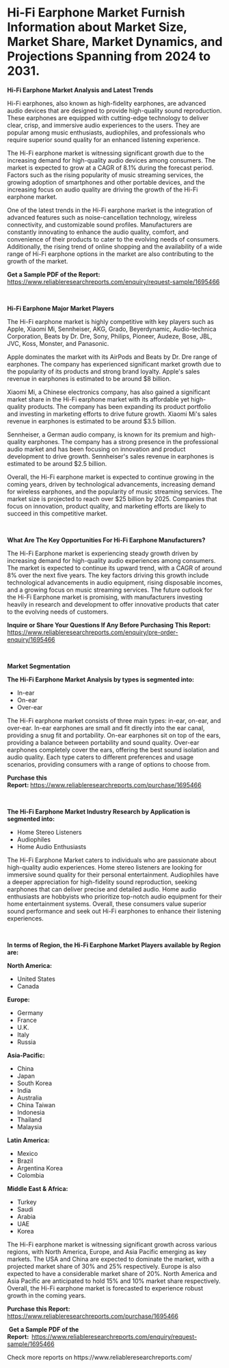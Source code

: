 <p><h1>Hi-Fi Earphone Market Furnish Information about Market Size, Market Share, Market Dynamics, and Projections Spanning from 2024 to 2031.</h1></p><p><strong>Hi-Fi Earphone Market Analysis and Latest Trends</strong></p>
<p><p>Hi-Fi earphones, also known as high-fidelity earphones, are advanced audio devices that are designed to provide high-quality sound reproduction. These earphones are equipped with cutting-edge technology to deliver clear, crisp, and immersive audio experiences to the users. They are popular among music enthusiasts, audiophiles, and professionals who require superior sound quality for an enhanced listening experience.</p><p>The Hi-Fi earphone market is witnessing significant growth due to the increasing demand for high-quality audio devices among consumers. The market is expected to grow at a CAGR of 8.1% during the forecast period. Factors such as the rising popularity of music streaming services, the growing adoption of smartphones and other portable devices, and the increasing focus on audio quality are driving the growth of the Hi-Fi earphone market.</p><p>One of the latest trends in the Hi-Fi earphone market is the integration of advanced features such as noise-cancellation technology, wireless connectivity, and customizable sound profiles. Manufacturers are constantly innovating to enhance the audio quality, comfort, and convenience of their products to cater to the evolving needs of consumers. Additionally, the rising trend of online shopping and the availability of a wide range of Hi-Fi earphone options in the market are also contributing to the growth of the market.</p></p>
<p><strong>Get a Sample PDF of the Report:&nbsp;</strong> <a href="https://www.reliableresearchreports.com/enquiry/request-sample/1695466">https://www.reliableresearchreports.com/enquiry/request-sample/1695466</a></p>
<p>&nbsp;</p>
<p><strong>Hi-Fi Earphone Major Market Players</strong></p>
<p><p>The Hi-Fi earphone market is highly competitive with key players such as Apple, Xiaomi Mi, Sennheiser, AKG, Grado, Beyerdynamic, Audio-technica Corporation, Beats by Dr. Dre, Sony, Philips, Pioneer, Audeze, Bose, JBL, JVC, Koss, Monster, and Panasonic.</p><p>Apple dominates the market with its AirPods and Beats by Dr. Dre range of earphones. The company has experienced significant market growth due to the popularity of its products and strong brand loyalty. Apple's sales revenue in earphones is estimated to be around $8 billion.</p><p>Xiaomi Mi, a Chinese electronics company, has also gained a significant market share in the Hi-Fi earphone market with its affordable yet high-quality products. The company has been expanding its product portfolio and investing in marketing efforts to drive future growth. Xiaomi Mi's sales revenue in earphones is estimated to be around $3.5 billion.</p><p>Sennheiser, a German audio company, is known for its premium and high-quality earphones. The company has a strong presence in the professional audio market and has been focusing on innovation and product development to drive growth. Sennheiser's sales revenue in earphones is estimated to be around $2.5 billion.</p><p>Overall, the Hi-Fi earphone market is expected to continue growing in the coming years, driven by technological advancements, increasing demand for wireless earphones, and the popularity of music streaming services. The market size is projected to reach over $25 billion by 2025. Companies that focus on innovation, product quality, and marketing efforts are likely to succeed in this competitive market.</p></p>
<p>&nbsp;</p>
<p><strong>What Are The Key Opportunities For Hi-Fi Earphone Manufacturers?</strong></p>
<p><p>The Hi-Fi Earphone market is experiencing steady growth driven by increasing demand for high-quality audio experiences among consumers. The market is expected to continue its upward trend, with a CAGR of around 8% over the next five years. The key factors driving this growth include technological advancements in audio equipment, rising disposable incomes, and a growing focus on music streaming services. The future outlook for the Hi-Fi Earphone market is promising, with manufacturers investing heavily in research and development to offer innovative products that cater to the evolving needs of customers.</p></p>
<p><strong>Inquire or Share Your Questions If Any Before Purchasing This Report:</strong> <a href="https://www.reliableresearchreports.com/enquiry/pre-order-enquiry/1695466">https://www.reliableresearchreports.com/enquiry/pre-order-enquiry/1695466</a></p>
<p>&nbsp;</p>
<p><strong>Market Segmentation</strong></p>
<p><strong>The Hi-Fi Earphone Market Analysis by types is segmented into:</strong></p>
<p><ul><li>In-ear</li><li>On-ear</li><li>Over-ear</li></ul></p>
<p><p>The Hi-Fi earphone market consists of three main types: in-ear, on-ear, and over-ear. In-ear earphones are small and fit directly into the ear canal, providing a snug fit and portability. On-ear earphones sit on top of the ears, providing a balance between portability and sound quality. Over-ear earphones completely cover the ears, offering the best sound isolation and audio quality. Each type caters to different preferences and usage scenarios, providing consumers with a range of options to choose from.</p></p>
<p><strong>Purchase this Report:&nbsp;</strong><a href="https://www.reliableresearchreports.com/purchase/1695466">https://www.reliableresearchreports.com/purchase/1695466</a></p>
<p>&nbsp;</p>
<p><strong>The Hi-Fi Earphone Market Industry Research by Application is segmented into:</strong></p>
<p><ul><li>Home Stereo Listeners</li><li>Audiophiles</li><li>Home Audio Enthusiasts</li></ul></p>
<p><p>The Hi-Fi Earphone Market caters to individuals who are passionate about high-quality audio experiences. Home stereo listeners are looking for immersive sound quality for their personal entertainment. Audiophiles have a deeper appreciation for high-fidelity sound reproduction, seeking earphones that can deliver precise and detailed audio. Home audio enthusiasts are hobbyists who prioritize top-notch audio equipment for their home entertainment systems. Overall, these consumers value superior sound performance and seek out Hi-Fi earphones to enhance their listening experiences.</p></p>
<p>&nbsp;</p>
<p><strong>In terms of Region, the Hi-Fi Earphone Market Players available by Region are:</strong></p>
<p>
    <p> <strong> North America: </strong>
        <ul>
            <li>United States</li>
            <li>Canada</li>
        </ul>
        </p> 
    <p> <strong> Europe: </strong>
        <ul>
            <li>Germany</li>
            <li>France</li>
            <li>U.K.</li>
            <li>Italy</li>
            <li>Russia</li>
        </ul>
        </p> 
    <p> <strong> Asia-Pacific: </strong>
        <ul>
            <li>China</li>
            <li>Japan</li>
            <li>South Korea</li>
            <li>India</li>
            <li>Australia</li>
            <li>China Taiwan</li>
            <li>Indonesia</li>
            <li>Thailand</li>
            <li>Malaysia</li>
        </ul>
        </p> 
    <p> <strong> Latin America: </strong>
        <ul>
            <li>Mexico</li>
            <li>Brazil</li>
            <li>Argentina Korea</li>
            <li>Colombia</li>
        </ul>
        </p> 
    <p> <strong> Middle East & Africa: </strong>
        <ul>
            <li>Turkey</li>
            <li>Saudi</li>
            <li>Arabia</li>
            <li>UAE</li>
            <li>Korea</li>
        </ul>
    </p>
    </p>
<p><p>The Hi-Fi earphone market is witnessing significant growth across various regions, with North America, Europe, and Asia Pacific emerging as key markets. The USA and China are expected to dominate the market, with a projected market share of 30% and 25% respectively. Europe is also expected to have a considerable market share of 20%. North America and Asia Pacific are anticipated to hold 15% and 10% market share respectively. Overall, the Hi-Fi earphone market is forecasted to experience robust growth in the coming years.</p></p>
<p><strong>Purchase this Report: </strong><a href="https://www.reliableresearchreports.com/purchase/1695466">https://www.reliableresearchreports.com/purchase/1695466</a></p>
<p>&nbsp;<strong>Get a Sample PDF of the Report:&nbsp;&nbsp;</strong><a href="https://www.reliableresearchreports.com/enquiry/request-sample/1695466">https://www.reliableresearchreports.com/enquiry/request-sample/1695466</a></p>
<p><strong></strong></p>
<p>Check more reports on https://www.reliableresearchreports.com/</p>